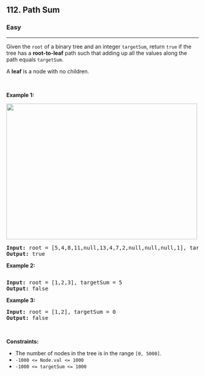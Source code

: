 <h2>112. Path Sum</h2><h3>Easy</h3><hr><div style="user-select: auto;"><p style="user-select: auto;">Given the <code style="user-select: auto;">root</code> of a binary tree and an integer <code style="user-select: auto;">targetSum</code>, return <code style="user-select: auto;">true</code> if the tree has a <strong style="user-select: auto;">root-to-leaf</strong> path such that adding up all the values along the path equals <code style="user-select: auto;">targetSum</code>.</p>

<p style="user-select: auto;">A <strong style="user-select: auto;">leaf</strong> is a node with no children.</p>

<p style="user-select: auto;">&nbsp;</p>
<p style="user-select: auto;"><strong style="user-select: auto;">Example 1:</strong></p>
<img alt="" src="https://assets.leetcode.com/uploads/2021/01/18/pathsum1.jpg" style="width: 500px; height: 356px; user-select: auto;">
<pre style="user-select: auto;"><strong style="user-select: auto;">Input:</strong> root = [5,4,8,11,null,13,4,7,2,null,null,null,1], targetSum = 22
<strong style="user-select: auto;">Output:</strong> true
</pre>

<p style="user-select: auto;"><strong style="user-select: auto;">Example 2:</strong></p>
<img alt="" src="https://assets.leetcode.com/uploads/2021/01/18/pathsum2.jpg" style="user-select: auto;">
<pre style="user-select: auto;"><strong style="user-select: auto;">Input:</strong> root = [1,2,3], targetSum = 5
<strong style="user-select: auto;">Output:</strong> false
</pre>

<p style="user-select: auto;"><strong style="user-select: auto;">Example 3:</strong></p>

<pre style="user-select: auto;"><strong style="user-select: auto;">Input:</strong> root = [1,2], targetSum = 0
<strong style="user-select: auto;">Output:</strong> false
</pre>

<p style="user-select: auto;">&nbsp;</p>
<p style="user-select: auto;"><strong style="user-select: auto;">Constraints:</strong></p>

<ul style="user-select: auto;">
	<li style="user-select: auto;">The number of nodes in the tree is in the range <code style="user-select: auto;">[0, 5000]</code>.</li>
	<li style="user-select: auto;"><code style="user-select: auto;">-1000 &lt;= Node.val &lt;= 1000</code></li>
	<li style="user-select: auto;"><code style="user-select: auto;">-1000 &lt;= targetSum &lt;= 1000</code></li>
</ul>
</div>